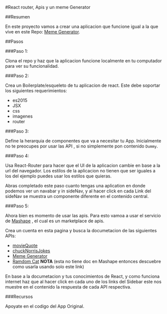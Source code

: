 #React router, Apis y un meme Generator

##Resumen

En este proyecto vamos a crear una aplicacion que funcione igual a la que vive en este Repo: [Meme Generator](https://github.com/juan267/react-memeGenerator).


##Pasos

###Paso 1:

Clona el repo y haz que la aplicacion funcione localmente en tu computador para ver su funcionalidad.

###Paso 2:

Crea un Boilerplate/esqueleto de tu aplicacion de react. Este debe soportar los siguientes requerimientos:

- es2015
- JSX
- css
- imagenes
- router

###Paso 3:

Define la herarquia de componentes que va a necesitar tu App. Inicialmente no te preocupes por usar las API , si no simplemente pon contenido `Dummy`.

###Paso 4:

Usa React-Router para hacer que el UI de la aplicacion cambie en base a la url del navegador. Los estilos de la aplicacion no tienen que ser iguales a los del ejemplo puedes usar los estilos que quieras.

Abras completado este paso cuanto tengas una aplication en donde podemos ver un navabar y in sideNav, y al hacer click en cada Link del sideNav se muestra un componente diferente en el contenido central.

###Paso 5:

Ahora bien es momento de usar las apis. Para esto vamoa a usar el servicio de [Mashape](https://market.mashape.com/) , el cual es un marketplace de apis.

Crea un cuenta en esta pagina y busca la documetacion de las siguientes APIs:


- [movieQuote](https://market.mashape.com/andruxnet/random-famous-quotes)
- [chuckNorrisJokes](https://market.mashape.com/matchilling/chuck-norris)
- [Meme Generator](https://market.mashape.com/ronreiter/meme-generator)
- [Ramdom Cat](http://random.cat/meow) **NOTA** (esta no tiene doc en Mashape entonces descuebre como usarla usando solo este link)

En base a la documetacion y tus conocimientos de React, y como funciona internet haz que al hacer click en cada uno de los links del Sidebar este nos muestre en el contenido la respuesta de cada API respectiva.

###Recursos

Apoyate en el codigo del App Original.
